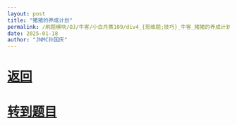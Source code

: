 ```yaml
---
layout: post
title: "猪猪的养成计划"
permalink: /刷题模块/OJ/牛客/小白月赛109/div4_{思维题;技巧}_牛客_猪猪的养成计划.md/
date: 2025-01-18
author: "JNMC孙国庆"
---
```


# [返回](https://aliceauto.github.io/%E5%88%B7%E9%A2%98%E6%A8%A1%E5%9D%97/OJ/)
# [转到题目](https://ac.nowcoder.com/acm/contest/99785/C)

